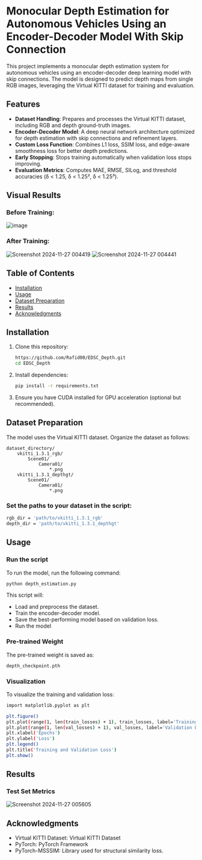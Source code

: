 # Monocular Depth Estimation for Autonomous Vehicles Using an Encoder-Decoder Model With Skip Connection

This project implements a monocular depth estimation system for autonomous vehicles using an encoder-decoder deep learning model with skip connections. The model is designed to predict depth maps from single RGB images, leveraging the Virtual KITTI dataset for training and evaluation. 

## Features

- **Dataset Handling**: Prepares and processes the Virtual KITTI dataset, including RGB and depth ground-truth images.
- **Encoder-Decoder Model**: A deep neural network architecture optimized for depth estimation with skip connections and refinement layers.
- **Custom Loss Function**: Combines L1 loss, SSIM loss, and edge-aware smoothness loss for better depth predictions.
- **Early Stopping**: Stops training automatically when validation loss stops improving.
- **Evaluation Metrics**: Computes MAE, RMSE, SILog, and threshold accuracies (δ < 1.25, δ < 1.25², δ < 1.25³).

## Visual Results
### Before Training:
![image](https://github.com/user-attachments/assets/2ffacb2e-28b7-45ee-962e-7f8622ab708d)
### After Training:
![Screenshot 2024-11-27 004419](https://github.com/user-attachments/assets/bb3a14ad-10bf-4be6-8bb7-88218c9d137e)
![Screenshot 2024-11-27 004441](https://github.com/user-attachments/assets/48cde5a0-67a1-47cc-bc1a-d751cd800472)

## Table of Contents

- [Installation](#installation)
- [Usage](#usage)
- [Dataset Preparation](#dataset-preparation)
- [Results](#results)
- [Acknowledgments](#acknowledgments)

## Installation

1. Clone this repository:
    ```bash
    https://github.com/Rafid00/EDSC_Depth.git
    cd EDSC_Depth
    ```

2. Install dependencies:
    ```bash
    pip install -r requirements.txt
    ```

3. Ensure you have CUDA installed for GPU acceleration (optional but recommended).

## Dataset Preparation

The model uses the Virtual KITTI dataset. Organize the dataset as follows:
```plaintext
dataset_directory/
    vkitti_1.3.1_rgb/
        Scene01/
            Camera01/
                *.png
    vkitti_1.3.1_depthgt/
        Scene01/
            Camera01/
                *.png
```

### Set the paths to your dataset in the script:
```bash
rgb_dir = 'path/to/vkitti_1.3.1_rgb'
depth_dir = 'path/to/vkitti_1.3.1_depthgt'
```

## Usage

### Run the script
To run the model, run the following command:
```bash
python depth_estimation.py
```

This script will:
- Load and preprocess the dataset.
- Train the encoder-decoder model.
- Save the best-performing model based on validation loss.
- Run the model

### Pre-trained Weight
The pre-trained weight is saved as:
```bash
depth_checkpoint.pth
```

### Visualization
To visualize the training and validation loss:
```bash
import matplotlib.pyplot as plt

plt.figure()
plt.plot(range(1, len(train_losses) + 1), train_losses, label='Training Loss')
plt.plot(range(1, len(val_losses) + 1), val_losses, label='Validation Loss')
plt.xlabel('Epochs')
plt.ylabel('Loss')
plt.legend()
plt.title('Training and Validation Loss')
plt.show()
```

## Results
### Test Set Metrics
![Screenshot 2024-11-27 005605](https://github.com/user-attachments/assets/e67f3207-cbef-48be-8693-96179676b347)

## Acknowledgments
- Virtual KITTI Dataset: Virtual KITTI Dataset
- PyTorch: PyTorch Framework
- PyTorch-MSSSIM: Library used for structural similarity loss.
